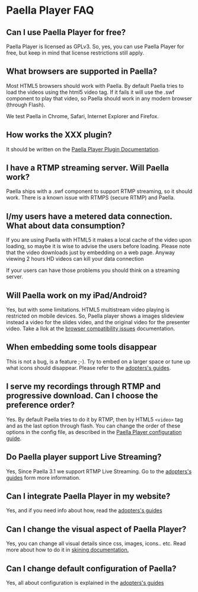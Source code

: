 ---
---

# Paella Player FAQ

## Can I use Paella Player for free?

Paella Player is licensed as GPLv3. So, yes, you can use Paella Player for free, but keep in mind that license restrictions still apply.

## What browsers are supported in Paella?

Most HTML5 browsers should work with Paella. By default Paella tries to load the videos using the html5 video tag. If it fails it will use the .swf component to play that video, so Paella should work in any modern browser (through Flash).

We test Paella in Chrome, Safari, Internet Explorer and Firefox.

## How works the XXX plugin?

It should be written on the [Paella Player Plugin Documentation](adopter_doc/plugins.md).

## I have a RTMP streaming server. Will Paella work?

Paella ships with a .swf component to support RTMP streaming, so it should work. There is a known issue with RTMPS (secure RTMP) and Paella.

## I/my users have a metered data connection. What about data consumption?

If you are using Paella with HTML5 it makes a local cache of the video upon loading, so maybe it is wise to advise the users before loading. Please note that the video downloads just by embedding on a web page. Anyway viewing 2 hours HD videos can kill your data connection

If your users can have those problems you should think on a streaming server.

## Will Paella work on my iPad/Android?

Yes, but with some limitations. HTML5 multistream video playing is restricted on mobile devices. So, Paella player shows a images slideview instead a video for the slides video, and the original video for the presenter video. Take a llok at the [browser compatibility issues](adopter_doc/browser_compability.md) documentation.

## When embedding some tools disappear

This is not a bug, is a feature ;-). Try to embed on a larger space or tune up what icons should disappear. Please refer to the [adopters's guides](adopter_doc/README.md).

## I serve my recordings through RTMP and progressive download. Can I choose the preference order?

Yes. By default Paella tries to do it by RTMP, then by HTML5 `<video>` tag and as the last option through flash. You can change the order of these options in the config file, as described in the [Paella Player configuration guide](config.md).

## Do Paella player support Live Streaming?

Yes, Since Paella 3.1 we support RTMP Live Streaming. Go to the [adopters's guides](adopter_doc/README.md) form more information.

## Can I integrate Paella Player in my website?

Yes, and if you need info about how, read the [adopters's guides](adopter_doc/README.md)

## Can I change the visual aspect of Paella Player?

Yes, you can change all visual details since css, images, icons.. etc.
Read more about how to do it in [skining documentation.](adopter_doc/skining.md)

## Can I change default configuration of Paella?

Yes, all about configuration is explained in the [adopters's guides](adopter_doc/README.md)
